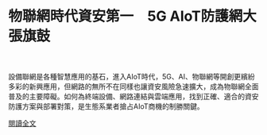 # 物聯網時代資安第一　5G AIoT防護網大張旗鼓

<!--more-->
<!--234-->
<br><br/>
設備聯網是各種智慧應用的基石，進入AIoT時代，5G、AI、物聯網等開創更繽紛多彩的新興應用，但網路的無所不在同樣也讓資安風險急速擴大，成為物聯網全面普及的主要障礙。如何為終端設備、網路連結與雲端應用，找到正確、適合的資安防護方案與部署對策，是生態系業者搶占AIoT商機的制勝關鍵。

[閱讀全文](https://www.2cm.com.tw/2cm/zh-tw/market/250BA3A20F344DB1B278B676DD59AF25)


